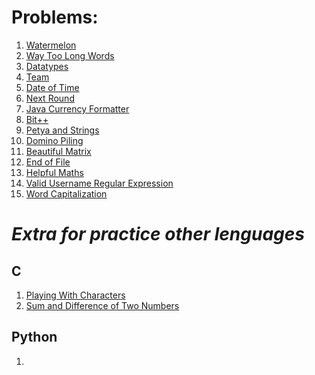 **Problems:**
============================

1. [Watermelon](https://codeforces.com/problemset/problem/4/A)
1. [Way Too Long Words](https://codeforces.com/problemset/problem/71/A)
1. [Datatypes](https://www.hackerrank.com/challenges/java-datatypes/problem)
1. [Team](https://codeforces.com/problemset/problem/231/A)
1. [Date of Time](https://www.hackerrank.com/challenges/java-date-and-time/problem)
1. [Next Round](https://codeforces.com/problemset/problem/158/A)
1. [Java Currency Formatter](https://www.hackerrank.com/challenges/java-currency-formatter/problem)
1. [Bit++](https://codeforces.com/problemset/problem/282/A)
1. [Petya and Strings](https://codeforces.com/problemset/problem/112/A)
1. [Domino Piling](https://codeforces.com/problemset/problem/50/A)
1. [Beautiful Matrix](https://codeforces.com/problemset/problem/263/A)
1. [End of File](https://www.hackerrank.com/challenges/java-end-of-file/problem)
1. [Helpful Maths](https://codeforces.com/problemset/problem/339/A)
1. [Valid Username Regular Expression](https://www.hackerrank.com/challenges/valid-username-checker/problem)
1. [Word Capitalization](https://codeforces.com/problemset/problem/281/A)


**_Extra for practice other lenguages_**
=========================================

## C
1. [Playing With Characters](https://www.hackerrank.com/challenges/playing-with-characters/problem)
1. [Sum and Difference of Two Numbers](https://www.hackerrank.com/challenges/sum-numbers-c/problem)

## Python

1. []()